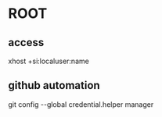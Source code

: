 # ROOT

## access
xhost +si:localuser:name

## github automation
git config --global credential.helper manager



